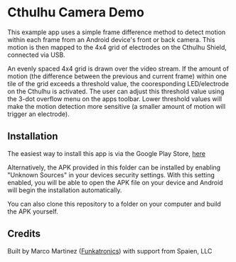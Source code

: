 Cthulhu Camera Demo
===================
This example app uses a simple frame difference method to detect motion within each frame from an Android device's front or back camera. This motion is then mapped to the 4x4 grid of electrodes on the Cthulhu Shield, connected via USB.

An evenly spaced 4x4 grid is drawn over the video stream. If the amount of motion (the difference between the previous and current frame) within one tile of the grid exceeds a threshold value, the cooresponding LED/electrode on the Cthulhu is activated. The user can adjust this threshold value using the 3-dot overflow menu on the apps toolbar. Lower threshold values will make the motion detection more sensitive (a smaller amount of motion will trigger an electrode). 

Installation
------------
The easiest way to install this app is via the Google Play Store, [here](https://play.google.com/store/apps/details?id=funkatronics.code.cthulhucamerademo&hl=en "CthulhuCameraMotionDemo")

Alternatively, the APK provided in this folder can be installed by enabling "Unknown Sources" in your devices security settings. With this setting enabled, you will be able to open the APK file on your device and Android will begin the installation automatically. 

You can also clone this repository to a folder on your computer and build the APK yourself. 

Credits
-------
Built by Marco Martinez ([Funkatronics](https://github.com/funkatronics "Funkatronics GitHub")) with support from Spaien, LLC

